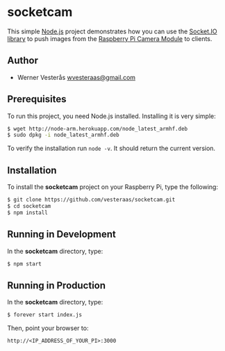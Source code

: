 socketcam
========
This simple [Node.js](http://nodejs.org/) project demonstrates how you can use the [Socket.IO library](http://http://socket.io/) to push images from the [Raspberry Pi Camera Module](http://www.raspberrypi.org/products/camera-module/) to clients.

## Author
  - Werner Vesterås <wvesteraas@gmail.com>

## Prerequisites
To run this project, you need Node.js installed.  Installing it is very simple:

```bash
$ wget http://node-arm.herokuapp.com/node_latest_armhf.deb
$ sudo dpkg -i node_latest_armhf.deb
````

To verify the installation run `node -v`.  It should return the current version.

## Installation
To install the **socketcam** project on your Raspberry Pi, type the following:
```bash
$ git clone https://github.com/vesteraas/socketcam.git
$ cd socketcam
$ npm install
```

## Running in Development
In the **socketcam** directory, type:

```bash
$ npm start
```
## Running in Production
In the **socketcam** directory, type:

```bash
$ forever start index.js
```


Then, point your browser to:
```
http://<IP_ADDRESS_OF_YOUR_PI>:3000
```
